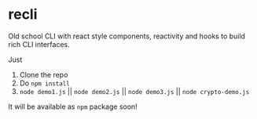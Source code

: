 # recli
Old school CLI with react style components, reactivity and hooks to build rich CLI interfaces.

Just
1. Clone the repo
2. Do `npm install`
3. `node demo1.js` || `node demo2.js` || `node demo3.js` || `node crypto-demo.js`

It will be available as `npm` package soon!
